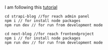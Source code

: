 I am following this [tutorial](https://www.youtube.com/watch?v=g5UiXp4AbeE&t=3459s)


```
cd strapi-blog //for reach admin panel
npm i // for install node packages
npm run dev // for run from development mode
```



```
cd next-blog //for reach frontendproject
npm i // for install node packages
npm run dev // for run from development mode
```
